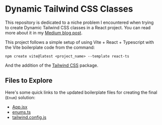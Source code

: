 # Dynamic Tailwind CSS Classes

This repository is dedicated to a niche problem I encountered when trying to create Dynamic Tailwind CSS classes in a React project. You can read more about it in my [Medium blog post]().

This project follows a simple setup of using Vite + React + Typescript with the Vite boilerplate code from the command:

```
npm create vite@latest <project_name> --template react-ts
```

And the addition of the [Tailwind CSS](https://tailwindcss.com/docs/guides/vite) package.


## Files to Explore

Here's some quick links to the updated boilerplate files for creating the final (`Enum`) solution:
- [App.jsx](/src/App.tsx)
- [enums.ts](/src/enums.ts)
- [tailwind.config.js](/tailwind.config.js)
